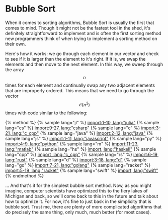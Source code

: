 # Bubble Sort
When it comes to sorting algorithms, Bubble Sort is usually the first that comes to mind.
Though it might not be the fastest tool in the shed, it's definitely straightforward to implement and is often the first sorting method new programmers think of when trying to implement a sorting method on their own.

Here's how it works: we go through each element in our vector and check to see if it is larger than the element to it's right.
If it is, we swap the elements and then move to the next element.
In this way, we sweep through the array $$n$$ times for each element and continually swap any two adjacent elements that are improperly ordered.
This means that we need to go through the vector $$\mathcal{O}(n^2)$$ times with code similar to the following:

{% method %}
{% sample lang="jl" %}
[import:1-10, lang:"julia"](code/julia/bubble.jl)
{% sample lang="cs" %}
[import:9-27, lang:"csharp"](code/cs/BubbleSort.cs)
{% sample lang="c" %}
[import:3-21, lang:"c_cpp"](code/c/bubble_sort.c)
{% sample lang="java" %}
[import:2-12, lang:"java"](code/java/bubble.java)
{% sample lang="js" %}
[import:1-11, lang:"javascript"](code/js/bubble.js)
{% sample lang="py" %}
[import:4-9, lang:"python"](code/python/bubblesort.py)
{% sample lang="m" %}
[import:11-23, lang:"matlab"](code/matlab/bubblesort.m)
{% sample lang="hs" %}
[import, lang:"haskell"](code/haskell/bubbleSort.hs)
{% sample lang="cpp" %}
[import, lang:"c_cpp"](code/c++/bubblesort.cpp)
{% sample lang="rs" %}
[import:6-19, lang:"rust"](code/rust/bubble_sort.rs)
{% sample lang="d" %}
[import:3-18, lang:"d"](code/d/bubble_sort.d)
{% sample lang="go" %}
[import:7-21, lang:"golang"](code/go/bubbleSort.go)
{% sample lang="racket" %}
[import:5-19, lang:"racket"](code/racket/bubbleSort.rkt)
{% sample lang="swift" %}
[import, lang:"swift"](code/swift/bubblesort.swift)
{% endmethod %}

... And that's it for the simplest bubble sort method.
Now, as you might imagine, computer scientists have optimized this to the fiery lakes of Michigan and back, so we'll come back to this in the future and talk about how to optimize it.
For now, it's fine to just bask in the simplicity that is bubble sort.
Trust me, there are plenty of more complicated algorithms that do precisely the same thing, only much, much better (for most cases).


<script>
MathJax.Hub.Queue(["Typeset",MathJax.Hub]);
</script>
$$
\newcommand{\d}{\mathrm{d}}
\newcommand{\bff}{\boldsymbol{f}}
\newcommand{\bfg}{\boldsymbol{g}}
\newcommand{\bfp}{\boldsymbol{p}}
\newcommand{\bfq}{\boldsymbol{q}}
\newcommand{\bfx}{\boldsymbol{x}}
\newcommand{\bfu}{\boldsymbol{u}}
\newcommand{\bfv}{\boldsymbol{v}}
\newcommand{\bfA}{\boldsymbol{A}}
\newcommand{\bfB}{\boldsymbol{B}}
\newcommand{\bfC}{\boldsymbol{C}}
\newcommand{\bfM}{\boldsymbol{M}}
\newcommand{\bfJ}{\boldsymbol{J}}
\newcommand{\bfR}{\boldsymbol{R}}
\newcommand{\bfT}{\boldsymbol{T}}
\newcommand{\bfomega}{\boldsymbol{\omega}}
\newcommand{\bftau}{\boldsymbol{\tau}}
$$
